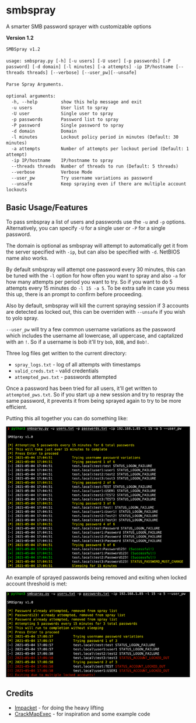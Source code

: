 # smbspray
A smarter SMB password sprayer with customizable options

**Version 1.2**

```
SMBSpray v1.2

usage: smbspray.py [-h] [-u users] [-U user] [-p passwords] [-P password] [-d domain] [-l minutes] [-a attempts] -ip IP/hostname [--threads threads] [--verbose] [--user_pw][--unsafe]

Parse Spray Arguments.

optional arguments:
  -h, --help         show this help message and exit
  -u users           User list to spray
  -U user            Single user to spray
  -p passwords       Password list to spray
  -P password        Single password to spray
  -d domain          Domain
  -l minutes         Lockout policy period in minutes (Default: 30 minutes)
  -a attempts        Number of attempts per lockout period (Default: 1 attempt)
  -ip IP/hostname    IP/hostname to spray
  --threads threads  Number of threads to run (Default: 5 threads)
  --verbose          Verbose Mode
  --user_pw          Try username variations as password
  --unsafe           Keep spraying even if there are multiple account lockouts
  ```



## Basic Usage/Features

To pass smbspray a list of users and passwords use the `-u` and `-p` options. Alternatively, you can specify `-U` for a single user or `-P` for a single password.

The domain is optional as smbspray will attempt to automatically get it from the server specified with `-ip`, but can also be specified with `-d`. NetBIOS name also works.

By default smbspray will attempt one password every 30 minutes, this can be tuned with the `-l` option for how often you want to spray and also `-a` for how many attempts per period you want to try. So if you want to do 5 attempts every 15 minutes do `-l 15 -a 5`. To be extra safe in case you mess this up, there is an prompt to confirm before proceeding.

Also by default, smbspray will kill the current spraying session if 3 accounts are detected as locked out, this can be overriden with `--unsafe` if you wish to yolo spray.

`--user_pw` will try a few common username variations as the password which includes the username all lowercase, all uppercase, and captalized with an `!`. So if a username is bob it'll try `bob`, `BOB`, and `Bob!`.

Three log files get written to the current directory:
* `spray_logs.txt` - log of all attempts with timestamps
* `valid_creds.txt` - valid credentials
* `attempted_pws.txt` - passwords attempted

Once a password has been tried for all users, it'll get written to `attempted_pws.txt`. So if you start up a new session and try to respray the same password, it prevents it from being sprayed again to try to be more efficient.

Putting this all together you can do something like:

<img src="images/basic-spray.png">

An example of sprayed passwords being removed and exiting when locked account threshold is met:

<img src="images/locked-spray.png">

## Credits

* [Impacket](https://github.com/SecureAuthCorp/impacket) - for doing the heavy lifting
* [CrackMapExec](https://github.com/byt3bl33d3r/CrackMapExec) - for inspiration and some example code

